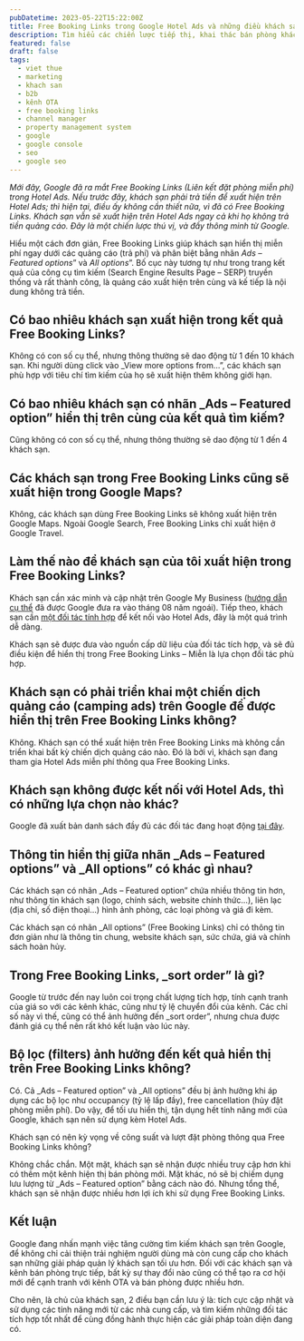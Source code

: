 ```yaml
---
pubDatetime: 2023-05-22T15:22:00Z
title: Free Booking Links trong Google Hotel Ads và những điều khách sạn cần biết
description: Tìm hiểu các chiến lược tiếp thị, khai thác bán phòng khách sạn hiệu quả trong chuỗi bài viết sau của nhavantuonglai để áp dụng và đem lại hiệu quả thiết thực cho giải pháp của bạn.
featured: false
draft: false
tags:
  - viet thue
  - marketing
  - khach san
  - b2b
  - kênh OTA
  - free booking links
  - channel manager
  - property management system
  - google
  - google console
  - seo
  - google seo
---
```


_Mới đây, Google đã ra mắt Free Booking Links (Liên kết đặt phòng miễn phí) trong Hotel Ads. Nếu trước đây, khách sạn phải trả tiền để xuất hiện trên Hotel Ads; thì hiện tại, điều ấy không cần thiết nữa, vì đã có Free Booking Links. Khách sạn vẫn sẽ xuất hiện trên Hotel Ads ngay cả khi họ không trả tiền quảng cáo. Đây là một chiến lược thú vị, và đầy thông minh từ Google._

Hiểu một cách đơn giản, Free Booking Links giúp khách sạn hiển thị miễn phí ngay dưới các quảng cáo (trả phí) và phân biệt bằng nhãn _Ads – Featured options_” và _All options_”. Bố cục này tương tự như trong trang kết quả của công cụ tìm kiếm (Search Engine Results Page – SERP) truyền thống và rất thành công, là quảng cáo xuất hiện trên cùng và kế tiếp là nội dung không trả tiền.

## Có bao nhiêu khách sạn xuất hiện trong kết quả Free Booking Links?

Không có con số cụ thể, nhưng thông thường sẽ dao động từ 1 đến 10 khách sạn. Khi người dùng click vào _View more options from…”, các khách sạn phù hợp với tiêu chí tìm kiếm của họ sẽ xuất hiện thêm không giới hạn.

## Có bao nhiêu khách sạn có nhãn _Ads – Featured option” hiển thị trên cùng của kết quả tìm kiếm?

Cũng không có con số cụ thể, nhưng thông thường sẽ dao động từ 1 đến 4 khách sạn.

## Các khách sạn trong Free Booking Links cũng sẽ xuất hiện trong Google Maps?

Không, các khách sạn dùng Free Booking Links sẽ không xuất hiện trên Google Maps. Ngoài Google Search, Free Booking Links chỉ xuất hiện ở Google Travel.

## Làm thế nào để khách sạn của tôi xuất hiện trong Free Booking Links?

Khách sạn cần xác minh và cập nhật trên Google My Business ([hướng dẫn cụ thể](https://services.google.com/fh/files/misc/google\_for\_hotels\_guidebook\_101\_getting\_your\_business\_online.pdf) đã được Google đưa ra vào tháng 08 năm ngoái). Tiếp theo, khách sạn cần [một đối tác tính hợp](https://nhavantuonglai.com/posts/tinh-nang-free-booking-link) để kết nối vào Hotel Ads, đây là một quá trình dễ dàng.

Khách sạn sẽ được đưa vào nguồn cấp dữ liệu của đối tác tích hợp, và sẽ đủ điều kiện để hiển thị trong Free Booking Links – Miễn là lựa chọn đối tác phù hợp.

## Khách sạn có phải triển khai một chiến dịch quảng cáo (camping ads) trên Google để được hiển thị trên Free Booking Links không?

Không. Khách sạn có thể xuất hiện trên Free Booking Links mà không cần triển khai bất kỳ chiến dịch quảng cáo nào. Đó là bởi vì, khách sạn đang tham gia Hotel Ads miễn phí thông qua Free Booking Links.

## Khách sạn không được kết nối với Hotel Ads, thì có những lựa chọn nào khác?

Google đã xuất bản danh sách đầy đủ các đối tác đang hoạt động [tại đây](https://ads.google.com/hotels/partners/).

## Thông tin hiển thị giữa nhãn _Ads – Featured options” và _All options” có khác gì nhau?

Các khách sạn có nhãn _Ads – Featured option” chứa nhiều thông tin hơn, như thông tin khách sạn (logo, chính sách, website chính thức…), liên lạc (địa chỉ, số điện thoại…) hình ảnh phòng, các loại phòng và giá đi kèm.

Các khách sạn có nhãn _All options” (Free Booking Links) chỉ có thông tin đơn giản như là thông tin chung, website khách sạn, sức chứa, giá và chính sách hoàn hủy.

## Trong Free Booking Links, _sort order” là gì?

Google từ trước đến nay luôn coi trọng chất lượng tích hợp, tính cạnh tranh của giá so với các kênh khác, cũng như tỷ lệ chuyển đổi của kênh. Các chỉ số này vì thế, cũng có thể ảnh hưởng đến _sort order”, nhưng chưa được đánh giá cụ thể nên rất khó kết luận vào lúc này.

## Bộ lọc (filters) ảnh hưởng đến kết quả hiển thị trên Free Booking Links không?

Có. Cả _Ads – Featured option” và _All options” đều bị ảnh hưởng khi áp dụng các bộ lọc như occupancy (tỷ lệ lấp đầy), free cancellation (hủy đặt phòng miễn phí). Do vậy, để tối ưu hiển thị, tận dụng hết tính năng mới của Google, khách sạn nên sử dụng kèm Hotel Ads.

Khách sạn có nên kỳ vọng về công suất và lượt đặt phòng thông qua Free Booking Links không?

Không chắc chắn. Một mặt, khách sạn sẽ nhận được nhiều truy cập hơn khi có thêm một kênh hiện thị bán phòng mới. Mặt khác, nó sẽ bị chiếm dụng lưu lượng từ _Ads – Featured option” bằng cách nào đó. Nhưng tổng thể, khách sạn sẽ nhận được nhiều hơn lợi ích khi sử dụng Free Booking Links.

## Kết luận

Google đang nhấn mạnh việc tăng cường tìm kiếm khách sạn trên Google, để không chỉ cải thiện trải nghiệm người dùng mà còn cung cấp cho khách sạn những giải pháp quản lý khách sạn tối ưu hơn. Đối với các khách sạn và kênh bán phòng trực tiếp, bất kỳ sự thay đổi nào cũng có thể tạo ra cơ hội mới để cạnh tranh với kênh OTA và bán phòng được nhiều hơn.

Cho nên, là chủ của khách sạn, 2 điều bạn cần lưu ý là: tích cực cập nhật và sử dụng các tính năng mới từ các nhà cung cấp, và tìm kiếm những đối tác tích hợp tốt nhất để cùng đồng hành thực hiện các giải pháp toàn diện đang có.
